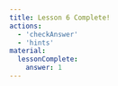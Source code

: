 ```yaml
---
title: Lesson 6 Complete!
actions:
  - 'checkAnswer'
  - 'hints'
material:
  lessonComplete:
    answer: 1
---
```


